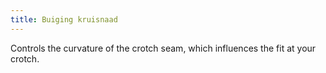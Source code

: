 ```yaml
---
title: Buiging kruisnaad
---
```


Controls the curvature of the crotch seam, which influences the fit at your crotch.
